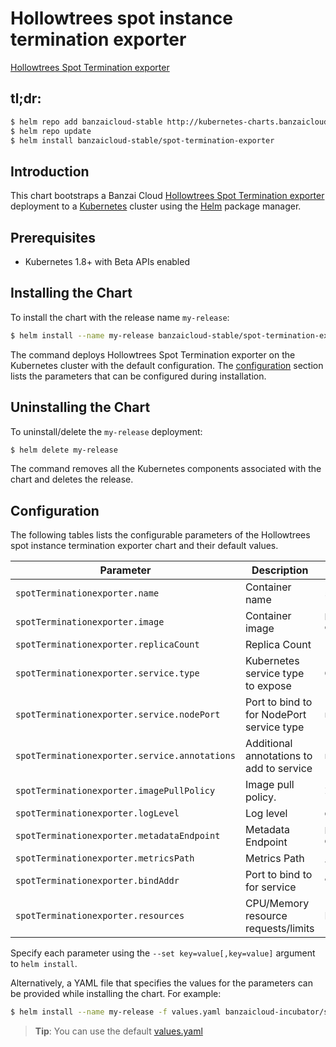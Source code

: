 # Hollowtrees spot instance termination exporter

[Hollowtrees Spot Termination exporter](https://github.com/banzaicloud/spot-termination-exporter) 

## tl;dr:

```bash
$ helm repo add banzaicloud-stable http://kubernetes-charts.banzaicloud.com/branch/master
$ helm repo update
$ helm install banzaicloud-stable/spot-termination-exporter
```

## Introduction

This chart bootstraps a Banzai Cloud  [Hollowtrees Spot Termination exporter](https://github.com/banzaicloud/banzai-charts/incubator/spot-termination-exporter) deployment to a [Kubernetes](http://kubernetes.io) cluster using the [Helm](https://helm.sh) package manager.

## Prerequisites

- Kubernetes 1.8+ with Beta APIs enabled

## Installing the Chart

To install the chart with the release name `my-release`:

```bash
$ helm install --name my-release banzaicloud-stable/spot-termination-exporter
```

The command deploys Hollowtrees Spot Termination exporter on the Kubernetes cluster with the default configuration. The [configuration](#configuration) section lists the parameters that can be configured during installation.

## Uninstalling the Chart

To uninstall/delete the `my-release` deployment:

```bash
$ helm delete my-release
```

The command removes all the Kubernetes components associated with the chart and deletes the release.

## Configuration

The following tables lists the configurable parameters of the Hollowtrees spot instance termination exporter chart and their default values.

|                     Parameter                    |                Description                  |                      Default                      |
| ------------------------------------------------ | ------------------------------------------- | ------------------------------------------------- |
| `spotTerminationexporter.name`                  | Container name                              | `spot-termination-exporter`                      |
| `spotTerminationexporter.image`                 | Container image                             | `banzaicloud/spot-termination-exporter:{VERSION}`|
| `spotTerminationexporter.replicaCount`          | Replica Count                               | `1`                                               |
| `spotTerminationexporter.service.type`          | Kubernetes service type to expose           | `ClusterIP`                                       |
| `spotTerminationexporter.service.nodePort`      | Port to bind to for NodePort service type   | `nil`                                             |
| `spotTerminationexporter.service.annotations`   | Additional annotations to add to service    | `nil`                                             |
| `spotTerminationexporter.imagePullPolicy`       | Image pull policy.                          | `IfNotPresent`                                    |
| `spotTerminationexporter.logLevel`              | Log level                                   | `debug`                                           |
| `spotTerminationexporter.metadataEndpoint`      | Metadata Endpoint                           | `http://169.254.169.254/latest/meta-data/`        |
| `spotTerminationexporter.metricsPath`           | Metrics Path                                | `/metrics`                                        |
| `spotTerminationexporter.bindAddr`              | Port to bind to for service                 | `9189`                                            |
| `spotTerminationexporter.resources`             | CPU/Memory resource requests/limits         | Memory: `256Mi`, CPU: `100m`                      |
          
Specify each parameter using the `--set key=value[,key=value]` argument to `helm install`. 

Alternatively, a YAML file that specifies the values for the parameters can be provided while installing the chart. For example:

```bash
$ helm install --name my-release -f values.yaml banzaicloud-incubator/spot-termination-exporter
```

> **Tip**: You can use the default [values.yaml](values.yaml)


```
